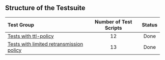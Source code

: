 ## Structure of the Testsuite
| Test Group                                                                             |   Number of Test Scripts | Status   |
| :------------------------------------------------------------------------------------- | :----------------------: | :------: |
| [Tests with ttl-policy](ttl-policy/)                                                   |                       12 | Done     |
| [Tests with limited retransmission policy](limited-retransmission/)                    |                       13 | Done     |
